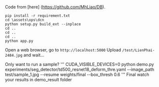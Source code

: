 Code from [here] (https://github.com/MhLiao/DB).
```
pip install -r requirement.txt
cd \assets\ops\dcn 
python setup.py build_ext --inplace
cd ..
cd ..
cd ..
python app.py
```
Open a web browser, go to `http://localhost:5000`
Upload `/test/LienPhai-2484.jpg` and wait...

Only want to run a sample?
'''
CUDA_VISIBLE_DEVICES=0 python demo.py experiments/seg_detector/td500_resnet18_deform_thre.yaml --image_path test/sample_1.jpg --resume weights/final --box_thresh 0.6
'''
Final watch your results in demo_result folder
